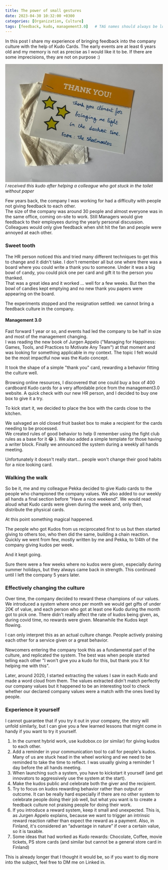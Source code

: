 ```yaml
---
title: The power of small gestures
date: 2023-04-30 10:32:00 +0300
categories: [Organization, Culture]
tags: [feedback, kudo, management3.0] 	# TAG names should always be lowercase
---
```

In this post I share my experience of bringing feedback into the company culture with the help of Kudo Cards.
The early events are at least 6 years old  and my memory is not as precise as I would like it to be. If there are some imprecisions, they are not on purpose :)

![Toilet paper sheet](/assets/img/sheet.png)
*I received this kudo after helping a colleague who got stuck in the toilet without paper*

Few years back, the company I was working for had a difficulty with people not giving feedback to each other.  
The size of the company was around 30 people and almost everyone was in the same office, coming on-site to work.
Still Managers would give feedback to their employees during the yearly personal discussion. Colleagues would only give feedback when shit hit the fan and people were annoyed at each other.

### Sweet tooth
The HR person noticed this and tried many different techniques to get this to change and it didn't take. I don't remember all but one where there was a board where you could write a thank you to someone. Under it was a big bowl of candy, you could pick one per card and gift it to the person you thanked.  
That was a great idea and it worked ... well for a few weeks. But then the bowl of candies kept emptying and no new thank you papers were appearing on the board.  

The experiments stopped and the resignation settled: we cannot bring a feedback culture in the company.

#### Management 3.0
Fast forward 1 year or so, and events had led the company to be half in size and most of the management changing.  
I was reading the new book of Jurgen Appelo ("Managing for Happiness: Games, Tools, and Practices to Motivate Any Team") at that moment and was looking for something applicable in my context.
The topic I felt would be the most impactful now was the Kudo concept.

It took the shape of a simple "thank you" card, rewarding a behavior fitting the culture well.  

Browsing online resources, I discovered that one could buy a box of 400 cardboard Kudo cards for a very affordable price from the management3.0 website.
A quick check with our new HR person, and I decided to buy one box to give it a try.

To kick start it, we decided to place the box with the cards close to the kitchen.

We salvaged an old closed fruit basket box to make a recipient for the cards needing to be processed.  
We created rules of good behavior to help (I remember using the fight club rules as a base for it :joy: ). We also added a simple template for those having a writer block.
Finally we announced the system during a weekly all hands meeting.

Unfortunately it doesn't really start... people won't change their good habits for a nice looking card.

### Walking the walk
So be it, me and my colleague Pekka decided to give Kudo cards to the people who championed the company values.
We also added to our weekly all hands a final section before "Have a nice weekend".
We would read aloud what Kudo cards were given during the week and, only then, distribute the physical cards.

At this point something magical happened.

The people who got Kudos from us reciprocated first to us but then started giving to others too, who then did the same, building a chain reaction.
Quickly we went from few, mostly written by me and Pekka, to 1/4th of the company giving kudos per week.

And it kept going.

Sure there were a few weeks where no kudos were given, especially during summer holidays, but they always came back in strength.
This continued until I left the company 5 years later.


### Effectively changing the culture
Over time, the company decided to reward these champions of our values. We introduced a system where once per month we would get gifts of under 20€ of value, and each person who got at least one Kudo during the month got to pick one.
There didn't really affect the rate of kudos being given, as, during covid time, no rewards were given. Meanwhile the Kudos kept flowing.

I can only interpret this as an actual culture change. People actively praising each other for a service given or a great behavior.

Newcomers entering the company took this as a fundamental part of the culture, and replicated the system.
The best was when people started telling each other "I won't give you a kudo for this, but thank you X for helping me with this".

Later, around 2020, I started extracting the values I saw in each Kudo and made a word cloud from them.
The values extracted didn't match perfectly our company values but it happened to be an interesting tool to check whether our declared company values were a match with the ones lived by people.

### Experience it yourself
I cannot guarantee that if you try it out in your company, the story will unfold similarly, but I can give you a few learned lessons that might come in handy if you want to try it yourself.
1. In the current hybrid work, use kudobox.co (or similar) for giving kudos to each other.
2. Add a reminder in your communication tool to call for people's kudos. Many of us are stuck head in the wheel working and we need to be reminded to take the time to reflect. I was usually giving a reminder 1 day before the all hands meeting.
3. When launching such a system, you have to kickstart it yourself (and get innovators to aggressively use the system at the start).
4. Make the kudos public and celebrate both the giver and the recipient.
5. Try to focus on kudos rewarding behavior rather than output or outcome. It can be really hard especially if there are no other system to celebrate people doing their job well, but what you want is to create a feedback culture not praising people for doing their work.
6. If you introduce a reward system, keep it small and unexpected.  This is, as Jurgen Appelo explains, because we want to trigger an intrinsic reward reaction rather than expect the reward as a payment. Also, in Finland, it's considered an “advantage in nature” if over a certain value, so it is taxable.
7. Some ideas that had worked as Kudo rewards: Chocolate, Coffee, movie tickets, PS store cards (and similar but cannot be a general store card in Finland)

This is already longer that I thought it would be, so if you want to dig more into the subject, feel free to DM me on Linked in.
